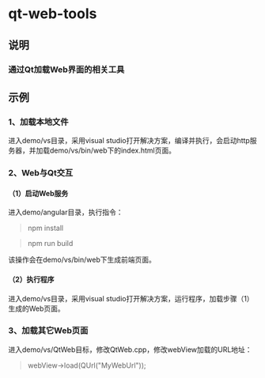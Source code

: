 # qt-web-tools
## 说明
### 通过Qt加载Web界面的相关工具
## 示例
### 1、加载本地文件
进入demo/vs目录，采用visual studio打开解决方案，编译并执行，会启动http服务器，并加载demo/vs/bin/web下的index.html页面。
### 2、Web与Qt交互
#### （1）启动Web服务
进入demo/angular目录，执行指令：
> npm install

> npm run build

该操作会在demo/vs/bin/web下生成前端页面。
#### （2）执行程序
进入demo/vs目录，采用visual studio打开解决方案，运行程序，加载步骤（1）生成的Web页面。
### 3、加载其它Web页面
进入demo/vs/QtWeb目标，修改QtWeb.cpp，修改webView加载的URL地址：
> webView->load(QUrl("MyWebUrl"));


